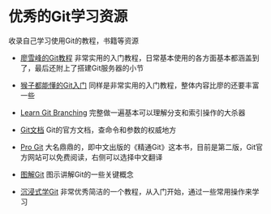 # 优秀的Git学习资源

收录自己学习使用Git的教程，书籍等资源

- [廖雪峰的Git教程](https://www.liaoxuefeng.com/wiki/0013739516305929606dd18361248578c67b8067c8c017b000)
非常实用的入门教程，日常基本使用的各方面基本都涵盖到了，最后还附上了搭建Git服务器的小节

- [猴子都能懂的Git入门](https://backlog.com/git-tutorial/cn/contents/)
同样是非常实用的入门教程，整体内容比廖的还要丰富一些

- [Learn Git Branching](https://learngitbranching.js.org/)
完整做一遍基本可以理解分支和索引操作的大杀器

- [Git文档](https://git-scm.com/docs)
Git的官方文档，查命令和参数的权威地方

- [Pro Git](https://git-scm.com/book/en/v2)
大名鼎鼎的<Pro Git>，即中文出版的《精通Git》这本书，目前是第二版，Git官方网站可以免费阅读，右侧可以选择中文翻译

- [图解Git](https://marklodato.github.io/visual-git-guide/index-en.html)
图示讲解Git的一些关键概念

- [沉浸式学Git](http://igit.linuxtoy.org/index.html)
非常优秀简洁的一个教程，从入门开始，通过一些常用操作来学习